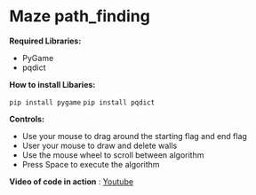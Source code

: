 # Maze path_finding

**Required Libraries:**
- PyGame
- pqdict

**How to install Libaries:**

`pip install pygame`
`pip install pqdict`

**Controls:**
- Use your mouse to drag around the starting flag and end flag 
- User your mouse to draw and delete walls
- Use the mouse wheel to scroll between algorithm
- Press Space to execute the algorithm


**Video of code in action** : 
[Youtube](https://youtu.be/CaY7IAk_foA)
